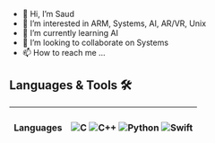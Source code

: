 - 👋 Hi, I’m Saud
- 👀 I’m interested in ARM, Systems, AI, AR/VR, Unix
- 🌱 I’m currently learning AI
- 💞️ I’m looking to collaborate on Systems
- 📫 How to reach me ...

## Languages & Tools 🛠
| <h4 align="left">Languages</h4> | <p align="left">![C](https://img.shields.io/badge/c-%2300599C.svg?style=for-the-badge&logo=c&logoColor=white) ![C++](https://img.shields.io/badge/c++-%2300599C.svg?style=for-the-badge&logo=c%2B%2B&logoColor=white) ![Python](https://img.shields.io/badge/python-3670A0?style=for-the-badge&logo=python&logoColor=ffdd54) ![Swift](https://img.shields.io/badge/swift-%23E34F26.svg?style=for-the-badge&logo=swift&logoColor=white)  </p> |
|---------|----------------------------------|


